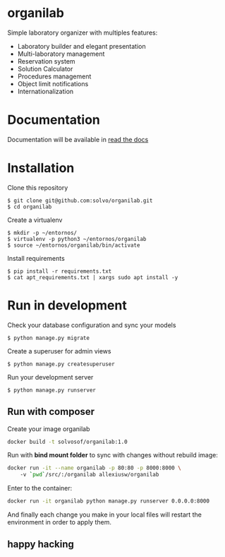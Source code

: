# organilab
Simple laboratory organizer with multiples features:

- Laboratory builder and elegant presentation 
- Multi-laboratory management
- Reservation system
- Solution Calculator
- Procedures management
- Object limit notifications
- Internationalization

# Documentation

Documentation will be available in [read the docs](http://organilab.readthedocs.io/en/latest/)

# Installation 

Clone this repository 

	$ git clone git@github.com:solvo/organilab.git
	$ cd organilab

Create a virtualenv

	$ mkdir -p ~/entornos/
	$ virtualenv -p python3 ~/entornos/organilab
	$ source ~/entornos/organilab/bin/activate

Install requirements 

	$ pip install -r requirements.txt
	$ cat apt_requirements.txt | xargs sudo apt install -y
	
# Run in development

Check your database configuration and sync your models

	$ python manage.py migrate

Create a superuser for admin views

	$ python manage.py createsuperuser

Run your development server

	$ python manage.py runserver

## Run with composer 

Create your image organilab
```bash
docker build -t solvosof/organilab:1.0
```

Run with **bind mount folder** to sync with changes without rebuild image:
```bash
docker run -it --name organilab -p 80:80 -p 8000:8000 \ 
    -v `pwd`/src/:/organilab allexiusw/organilab
```

Enter to the container:
```bash
docker run -it organilab python manage.py runserver 0.0.0.0:8000
```
And finally each change you make in your local files will restart the environment in order to apply them.

## happy hacking	

	
